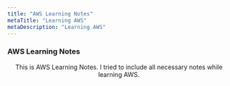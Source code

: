 ```yaml
---
title: "AWS Learning Notes"
metaTitle: "Learning AWS"
metaDescription: "Learning AWS"
---
```


### AWS Learning Notes


<center>This is AWS Learning Notes. I tried to include all necessary notes while learning AWS.
</center>

